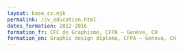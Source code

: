 ```yaml
---
layout: base_cv.njk
permalink: /cv_education.html
dates_formation: 2012-2016
formation_fr: CFC de Graphisme, CFPA – Genève, CH
formation_en: Graphic design diploma, CFPA – Geneva, CH
---
```

